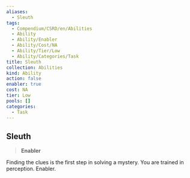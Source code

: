 ```yaml
---
aliases:
  - Sleuth
tags:
  - Compendium/CSRD/en/Abilities
  - Ability
  - Ability/Enabler
  - Ability/Cost/NA
  - Ability/Tier/Low
  - Ability/Categories/Task
title: Sleuth
collection: Abilities
kind: Ability
action: false
enabler: true
cost: NA
tier: Low
pools: []
categories:
  - Task
---
```

## Sleuth    
>**Enabler**  
    
Finding the clues is the first step in solving a mystery. You are trained in perception. Enabler.
